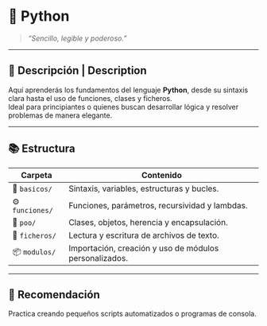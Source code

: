 # 🐍 Python

> _“Sencillo, legible y poderoso.”_

---

## 🧩 Descripción | Description

Aquí aprenderás los fundamentos del lenguaje **Python**, desde su sintaxis clara hasta el uso de funciones, clases y ficheros.  
Ideal para principiantes o quienes buscan desarrollar lógica y resolver problemas de manera elegante.

---

## 📚 Estructura

| Carpeta | Contenido |
|----------|------------|
| 🧠 `basicos/` | Sintaxis, variables, estructuras y bucles. |
| ⚙️ `funciones/` | Funciones, parámetros, recursividad y lambdas. |
| 🧱 `poo/` | Clases, objetos, herencia y encapsulación. |
| 💾 `ficheros/` | Lectura y escritura de archivos de texto. |
| 📦 `modulos/` | Importación, creación y uso de módulos personalizados. |

---

## 🧠 Recomendación
Practica creando pequeños scripts automatizados o programas de consola.
